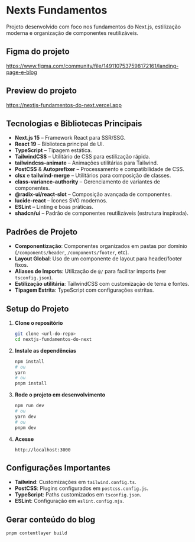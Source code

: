 # Nexts Fundamentos

Projeto desenvolvido com foco nos fundamentos do Next.js, estilização moderna e organização de componentes reutilizáveis.

## Figma do projeto
https://www.figma.com/community/file/1491107537598172161/landing-page-e-blog

## Preview do projeto
https://nextjs-fundamentos-do-next.vercel.app


## Tecnologias e Bibliotecas Principais

- **Next.js 15** – Framework React para SSR/SSG.
- **React 19** – Biblioteca principal de UI.
- **TypeScript** – Tipagem estática.
- **TailwindCSS** – Utilitário de CSS para estilização rápida.
- **tailwindcss-animate** – Animações utilitárias para Tailwind.
- **PostCSS** & **Autoprefixer** – Processamento e compatibilidade de CSS.
- **clsx** e **tailwind-merge** – Utilitários para composição de classes.
- **class-variance-authority** – Gerenciamento de variantes de componentes.
- **@radix-ui/react-slot** – Composição avançada de componentes.
- **lucide-react** – Ícones SVG modernos.
- **ESLint** – Linting e boas práticas.
- **shadcn/ui** – Padrão de componentes reutilizáveis (estrutura inspirada).

## Padrões de Projeto

- **Componentização**: Componentes organizados em pastas por domínio (`/components/header`, `/components/footer`, etc).
- **Layout Global**: Uso de um componente de layout para header/footer fixos.
- **Aliases de Imports**: Utilização de `@/` para facilitar imports (ver `tsconfig.json`).
- **Estilização utilitária**: TailwindCSS com customização de tema e fontes.
- **Tipagem Estrita**: TypeScript com configurações estritas.

## Setup do Projeto

1. **Clone o repositório**
   ```bash
   git clone <url-do-repo>
   cd nextjs-fundamentos-do-next
   ```

2. **Instale as dependências**
   ```bash
   npm install
   # ou
   yarn
   # ou
   pnpm install
   ```

3. **Rode o projeto em desenvolvimento**
   ```bash
   npm run dev
   # ou
   yarn dev
   # ou
   pnpm dev
   ```

4. **Acesse**
   ```
   http://localhost:3000
   ```

## Configurações Importantes

- **Tailwind**: Customizações em `tailwind.config.ts`.
- **PostCSS**: Plugins configurados em `postcss.config.js`.
- **TypeScript**: Paths customizados em `tsconfig.json`.
- **ESLint**: Configuração em `eslint.config.mjs`.

## Gerar conteúdo do blog
```pnpm contentlayer build```

